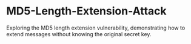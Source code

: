 # MD5-Length-Extension-Attack
Exploring the MD5 length extension vulnerability, demonstrating how to extend messages without knowing the original secret key.
